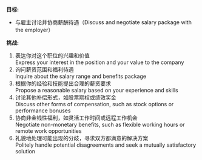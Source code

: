 **目标:**
- 与雇主讨论并协商薪酬待遇（Discuss and negotiate salary package with the employer）

**挑战:**
1. 表达你对这个职位的兴趣和价值  
    Express your interest in the position and your value to the company
2. 询问薪资范围和福利待遇  
    Inquire about the salary range and benefits package
3. 根据你的经验和技能提出合理的薪资要求  
    Propose a reasonable salary based on your experience and skills
4. 讨论其他补偿形式，如股票期权或绩效奖金  
    Discuss other forms of compensation, such as stock options or performance bonuses
5. 协商非金钱性福利，如灵活工作时间或远程工作机会  
    Negotiate non-monetary benefits, such as flexible working hours or remote work opportunities
6. 礼貌地处理可能出现的分歧，寻求双方都满意的解决方案  
    Politely handle potential disagreements and seek a mutually satisfactory solution

